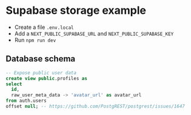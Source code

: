 # Supabase storage example

- Create a file `.env.local`
- Add a `NEXT_PUBLIC_SUPABASE_URL` and `NEXT_PUBLIC_SUPABASE_KEY`
- Run `npm run dev`

## Database schema

```sql
-- Expose public user data
create view public.profiles as
select
  id,
  raw_user_meta_data -> 'avatar_url' as avatar_url
from auth.users
offset null; -- https://github.com/PostgREST/postgrest/issues/1647
```
